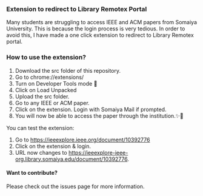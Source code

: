### Extension to redirect to Library Remotex Portal

Many students are struggling to access IEEE and ACM papers from Somaiya University. This is because the login process is very tedious. In order to avoid this, I have made a one click extension to redirect to Library Remotex portal.

### How to use the extension?

1. Download the src folder of this repository.
2. Go to chrome://extensions/
3. Turn on Developer Tools mode 🚀
4. Click on Load Unpacked
5. Upload the src folder.
6. Go to any IEEE or ACM paper. 
7. Click on the extension. Login with Somaiya Mail if prompted.
8. You will now be able to access the paper through the institution.✨🌟



You can test the extension:

1. Go to https://ieeexplore.ieee.org/document/10392776
2. Click on the extension & login.
3. URL now changes to https://ieeexplore-ieee-org.library.somaiya.edu/document/10392776.


#### Want to contribute?

Please check out the issues page for more information. 